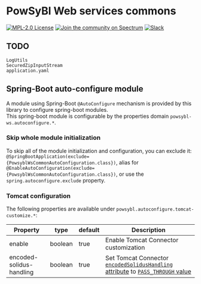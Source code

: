 # PowSyBl Web services commons

[![MPL-2.0 License](https://img.shields.io/badge/license-MPL_2.0-blue.svg)](https://www.mozilla.org/en-US/MPL/2.0/)
[![Join the community on Spectrum](https://withspectrum.github.io/badge/badge.svg)](https://spectrum.chat/powsybl)
[![Slack](https://img.shields.io/badge/slack-powsybl-blueviolet.svg?logo=slack)](https://join.slack.com/t/powsybl/shared_invite/zt-rzvbuzjk-nxi0boim1RKPS5PjieI0rA)


## TODO
```
LogUtils
SecuredZipInputStream
application.yaml
```


## Spring-Boot auto-configure module
A module using Spring-Boot `@AutoConfigure` mechanism is provided
by this library to configure spring-boot modules.  
This spring-boot module is configurable by the properties domain `powsybl-ws.autoconfigure.*`.

### Skip whole module initialization
To skip all of the module initialization and configuration, you can
exclude it: `@SpringBootApplication(exclude={PowsyblWsCommonAutoConfiguration.class})`,
alias for `@EnableAutoConfiguration(exclude={PowsyblWsCommonAutoConfiguration.class})`,
or use the `spring.autoconfigure.exclude` property.

### Tomcat configuration
The following properties are available under `powsybl.autoconfigure.tomcat-customize.*`:

| Property                 | type    | default | Description                                                                                                                                                                                                                                                                          |
|--------------------------|---------|---------|--------------------------------------------------------------------------------------------------------------------------------------------------------------------------------------------------------------------------------------------------------------------------------------|
| enable                   | boolean | true    | Enable Tomcat Connector customization                                                                                                                                                                                                                                                |
| encoded-solidus-handling | boolean | true    | Set Tomcat Connector [`encodedSolidusHandling` attribute](https://tomcat.apache.org/tomcat-10.1-doc/config/http.html#Common_Attributes) to [`PASS_THROUGH` value](https://tomcat.apache.org/tomcat-10.1-doc/api/org/apache/tomcat/util/buf/EncodedSolidusHandling.html#PASS_THROUGH) |
